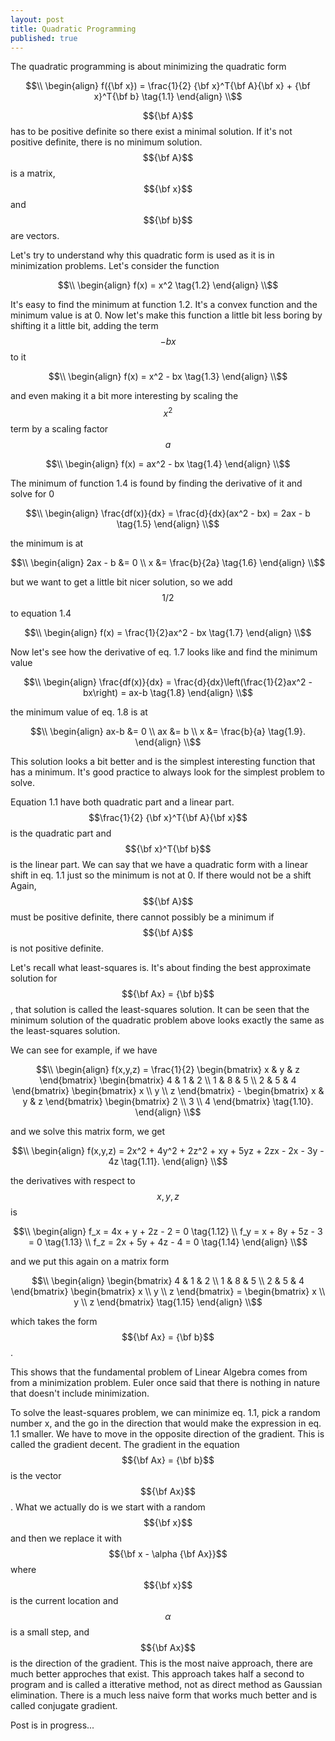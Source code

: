 ```yaml
---
layout: post
title: Quadratic Programming
published: true
---
```


The quadratic programming is about minimizing the quadratic form 

$$\\
\begin{align}
f({\bf x}) = \frac{1}{2} {\bf x}^T{\bf A}{\bf x} + {\bf x}^T{\bf b}  \tag{1.1}
\end{align}
\\$$

$${\bf A}$$ has to be positive definite so there exist a minimal solution. If it's not positive definite, there is no minimum solution.
$${\bf A}$$ is a matrix, $${\bf x}$$ and $${\bf b}$$ are vectors. 

Let's try to understand why this quadratic form is used as it is in minimization problems.
Let's consider the function

$$\\
\begin{align}
f(x) = x^2 \tag{1.2}
\end{align}
\\$$

It's easy to find the minimum at function 1.2. It's a convex function and the minimum value is at 0.
Now let's make this function a little bit less boring by shifting it a little bit, adding the term $$-bx$$ to it

$$\\
\begin{align}
f(x) = x^2 - bx \tag{1.3}
\end{align}
\\$$

and even making it a bit more interesting by scaling the $$x^2$$ term by a scaling factor $$a$$

$$\\
\begin{align}
f(x) = ax^2 - bx \tag{1.4}
\end{align}
\\$$

The minimum of function 1.4 is found by finding the derivative of it and solve for 0 

$$\\
\begin{align}
\frac{df(x)}{dx} = \frac{d}{dx}(ax^2 - bx) = 2ax - b \tag{1.5}
\end{align}
\\$$

the minimum is at

$$\\
\begin{align}
2ax - b &= 0 \\
x &= \frac{b}{2a} \tag{1.6}
\end{align}
\\$$

but we want to get a little bit nicer solution, so we add $$1/2$$ to equation 1.4

$$\\
\begin{align}
f(x) = \frac{1}{2}ax^2 - bx \tag{1.7}
\end{align}
\\$$

Now let's see how the derivative of eq. 1.7 looks like and find the minimum value

$$\\
\begin{align}
\frac{df(x)}{dx} = \frac{d}{dx}\left(\frac{1}{2}ax^2 - bx\right) = ax-b   \tag{1.8}
\end{align}
\\$$

the minimum value of eq. 1.8 is at

$$\\
\begin{align}
ax-b &= 0 \\
ax &= b \\
x &= \frac{b}{a} \tag{1.9}.
\end{align}
\\$$

This solution looks a bit better and is the simplest interesting function that has a minimum. It's good practice to always look for the simplest problem to solve.

Equation 1.1 have both quadratic part and a linear part. $$\frac{1}{2} {\bf x}^T{\bf A}{\bf x}$$ is the quadratic part and $${\bf x}^T{\bf b}$$ is the linear part.
We can say that we have a quadratic form with a linear shift in eq. 1.1 just so the minimum is not at 0. If there would not be a shift  
Again, $${\bf A}$$ must be positive definite, there cannot possibly be a minimum if $${\bf A}$$ is not positive definite. 

Let's recall what least-squares is. It's about finding the best approximate solution for $${\bf Ax} = {\bf b}$$, that solution is called the least-squares solution.
It can be seen that the minimum solution of the quadratic problem above looks exactly the same as the least-squares solution.

We can see for example, if we have

$$\\
\begin{align}
f(x,y,z) = \frac{1}{2} \begin{bmatrix} x & y & z \end{bmatrix} \begin{bmatrix} 4 & 1 & 2 \\ 1 & 8 & 5 \\ 2 & 5 & 4 \end{bmatrix} \begin{bmatrix} x \\ y \\ z \end{bmatrix} - \begin{bmatrix} x & y & z \end{bmatrix} \begin{bmatrix} 2 \\ 3 \\ 4 \end{bmatrix} \tag{1.10}.
\end{align}
\\$$

and we solve this matrix form, we get

$$\\
\begin{align}
f(x,y,z) = 2x^2 + 4y^2 + 2z^2 + xy + 5yz + 2zx - 2x - 3y - 4z \tag{1.11}.
\end{align}
\\$$

the derivatives with respect to $$x,y,z$$ is

$$\\
\begin{align}
f_x = 4x + y + 2z - 2 = 0 \tag{1.12} \\
f_y = x + 8y + 5z - 3 = 0 \tag{1.13} \\
f_z = 2x + 5y + 4z - 4 = 0 \tag{1.14} 
\end{align}
\\$$

and we put this again on a matrix form

$$\\
\begin{align}
\begin{bmatrix} 4 & 1 & 2 \\ 1 & 8 & 5 \\ 2 & 5 & 4 \end{bmatrix} \begin{bmatrix} x \\ y \\ z \end{bmatrix} = \begin{bmatrix} x \\ y \\ z \end{bmatrix} \tag{1.15} 
\end{align}
\\$$

which takes the form $${\bf Ax} = {\bf b}$$.

This shows that the fundamental problem of Linear Algebra comes from from a minimization problem. Euler once said that there is nothing in nature that doesn't include minimization.

To solve the least-squares problem, we can minimize eq. 1.1, pick a random number x, and the go in the direction that would make the expression in eq. 1.1 smaller. We have to move in the opposite direction of the gradient. This is called the gradient decent.
The gradient in the equation $${\bf Ax} = {\bf b}$$ is the vector $${\bf Ax}$$.
What we actually do is we start with a random $${\bf x}$$ and then we replace it with $${\bf x - \alpha {\bf Ax}}$$ where $${\bf x}$$ is the current location
and $$\alpha$$ is a small step, and $${\bf Ax}$$ is the direction of the gradient. This is the most naive approach, there are much better approches that exist. This approach takes half a second to program and is called a itterative method, not as direct method as Gaussian elimination.
There is a much less naive form that works much better and is called conjugate gradient.

Post is in progress...



